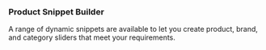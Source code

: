 
### Product Snippet Builder

A range of dynamic snippets are available to let you create product, brand, and category sliders that meet your requirements.
